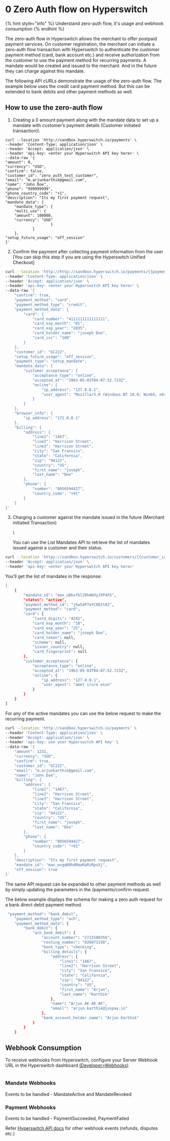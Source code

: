 # 0 Zero Auth flow on Hyperswitch

{% hint style="info" %}
Understand zero-auth flow, it's usage and webhook consumption
{% endhint %}

The zero-auth flow in Hyperswitch allows the merchant to offer postpaid payment services. On customer registration, the merchant can initiate a zero-auth flow transaction with Hyperswitch to authenticate the customer payment method (card, bank account etc.) and receive authorization from the customer to use the payment method for recurring payments. A mandate would be created and issued to the merchant. And in the future they can charge against this mandate.

The following API cURLs demonstrate the usage of the zero-auth flow. The example below uses the credit card payment method. But this can be extended to bank debits and other payment methods as well.

## How to use the zero-auth flow

1. Creating a 0 amount payment along with the mandate data to set up a mandate with customer’s payment details (Customer initiated transaction)\


```shell
curl --location 'http://sandbox.hyperswitch.io/payments' \
--header 'Content-Type: application/json' \
--header 'Accept: application/json' \
--header 'api-key: <enter your Hyperswitch API key here>' \
--data-raw '{
"amount": 0,
"currency": "USD",
"confirm": false,
"customer_id": "zero_auth_test_customer",
"email": "m.arjunkarthik@gmail.com",
"name": "John Doe",
"phone": "999999999",
"phone_country_code": "+1",
"description": "Its my first payment request",
"mandate_data": {
    "mandate_type": {
    "multi_use": {
    "amount": 100000,
    "currency": "USD"
                    }
            }
    },
"setup_future_usage": "off_session"
}'

```

2. Confirm the payment after collecting payment information from the user \[You can skip this step if you are using the Hyperswitch Unified Checkout]

```bash
curl --location 'http://http://sandbox.hyperswitch.io/payments/{{payment_id}}/confirm' \
--header 'Content-Type: application/json' \
--header 'Accept: application/json' \
--header 'api-key: <enter your Hyperswitch API key here>' \
--data-raw '{
    "confirm": true,
    "payment_method": "card",
    "payment_method_type": "credit",
    "payment_method_data": {
        "card": {
            "card_number": "4111111111111111",
            "card_exp_month": "01",
            "card_exp_year": "2035",
            "card_holder_name": "joseph Doe",
            "card_cvc": "100"
        }
    },
    "customer_id": "GC222",
    "setup_future_usage": "off_session",
    "payment_type": "setup_mandate",
    "mandate_data": {
        "customer_acceptance": {
            "acceptance_type": "online",
            "accepted_at": "1963-05-03T04:07:52.723Z",
            "online": {
                "ip_address": "127.0.0.1",
                "user_agent": "Mozilla/5.0 (Windows NT 10.0; Win64; x64) AppleWebKit/537.36 (KHTML, like Gecko) Chrome/70.0.3538.110 Safari/537.36"
            }
        }
    },
    "browser_info": {
        "ip_address": "172.0.0.1"
    },
    "billing": {
        "address": {
            "line1": "1467",
            "line2": "Harrison Street",
            "line3": "Harrison Street",
            "city": "San Fransico",
            "state": "California",
            "zip": "94122",
            "country": "US",
            "first_name": "joseph",
            "last_name": "Doe"
        },
        "phone": {
            "number": "8056594427",
            "country_code": "+91"
        }
    }
}'
```

3.  Charging a customer against the mandate issued in the future (Merchant initiated Transaction)

    \


    You can use the List Mandates API to retrieve the list of mandates issued against a customer and their status.

```bash
curl --location 'https://sandbox.hyperswitch.io/customers/{{customer_id}}/mandates' \
--header 'Accept: application/json' \
--header 'api-key: <enter your Hyperswitch API key here>'
```

You’ll get the list of mandates in the response:

```bash
[
    {
        "mandate_id": "man_oBkxfbl29hAW3yJ5P4FX",
        "status": "active",
        "payment_method_id": "jkwS4P7oYC8Q1t82",
        "payment_method": "card",
        "card": {
            "last4_digits": "4242",
            "card_exp_month": "10",
            "card_exp_year": "25",
            "card_holder_name": "joseph Doe",
            "card_token": null,
            "scheme": null,
            "issuer_country": null,
            "card_fingerprint": null
        },
        "customer_acceptance": {
            "acceptance_type": "online",
            "accepted_at": "1963-05-03T04:07:52.723Z",
            "online": {
                "ip_address": "127.0.0.1",
                "user_agent": "amet irure esse"
            }
        }
    }
]


```

For any of the active mandates you can use the below request to make the recurring payment.

```bash
curl --location 'http://sandbox.hyperswitch.io/payments' \
--header 'Content-Type: application/json' \
--header 'Accept: application/json' \
--header 'api-key: use your Hyperswitch API key' \
--data-raw '{
    "amount": 1231,
    "currency": "USD",
    "confirm": true,
    "customer_id": "GC222",
    "email": "m.arjunkarthik@gmail.com",
    "name": "John Doe",
    "billing": {
        "address": {
            "line1": "1467",
            "line2": "Harrison Street",
            "line3": "Harrison Street",
            "city": "San Fransico",
            "state": "California",
            "zip": "94122",
            "country": "US",
            "first_name": "joseph",
            "last_name": "Doe"
        },
        "phone": {
            "number": "8056594427",
            "country_code": "+91"
        }
    },
    "description": "Its my first payment request",
    "mandate_id": "man_wvgqN9hdMawRaRzRpsXj",
    "off_session": true
}'
```

The same API request can be expanded to other payment methods as well by simply updating the parameters in the /payments/confirm request.&#x20;

The below example displays the schema for making a zero auth request for a bank direct debit payment method.

```bash
 "payment_method": "bank_debit",
    "payment_method_type": "ach",
    "payment_method_data": {
        "bank_debit": {
            "ach_bank_debit": {
                "account_number": "2715500356",
                "routing_number": "026073150",
                "bank_type": "checking",
                "billing_details": {
                    "address": {
                        "line1": "1467",
                        "line2": "Harrison Street",
                        "city": "San Fransico",
                        "state": "California",
                        "zip": "94122",
                        "country": "US",
                        "first_name": "Arjun",
                        "last_name": "Karthik"
                    },
                    "name": "Arjun AK AK AK",
                    "email": "arjun.karthik@juspay.in"
                },
                "bank_account_holder_name": "Arjun Karthik"
            }
        }
    }

```

## Webhook Consumption

To receive webhooks from Hyperswitch, configure your Server Webhook URL in the Hyperswitch dashboard [(Developer>Webhooks) ](https://app.hyperswitch.io/developers)

<figure><img src="https://lh7-us.googleusercontent.com/qBYvcG9TeKek6H4Q7mC_cJkHtzT-E94eQc_iVUVC1Uytls__O__mWHC0CZXf1m9pheHa4KUVmp95b8cbFkM3ccDa7J0vyuZ6IkiFYsnwT1xucRQsQ6z6BZxzUIPcWnT8JBYbLB4bNObJaZPiBu5akhk" alt=""><figcaption></figcaption></figure>

### Mandate Webhooks

Events to be handled - MandateActive and MandateRevoked

### Payment Webhooks

Events to be handled - PaymentSucceeded, PaymentFailed

Refer [Hyperswitch API docs](https://api-reference.hyperswitch.io/docs/hyperswitch-api-reference/?\_gl=1\*1omp6b9\*\_ga\*MTAxMjU4MDcyMS4xNjgzODI5OTAy\*\_ga\_1X38KQVJ1S\*MTY5NjU5NDk0MC43NC4xLjE2OTY1OTQ5NDguNTIuMC4w) for other webhook events (refunds, disputes etc.)&#x20;
